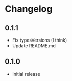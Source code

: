 # Changelog

## 0.1.1

- Fix typesVersions (I think)
- Update README.md

## 0.1.0

- Initial release
